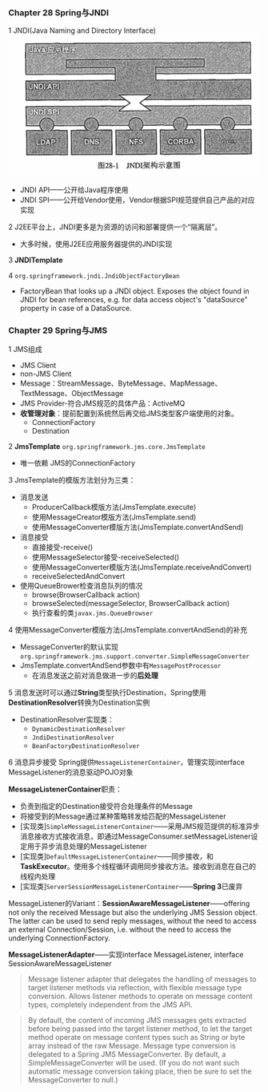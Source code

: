 ### Chapter 28 Spring与JNDI

1 JNDI(Java Naming and Directory Interface)
![JNDI架构图](./images/JNDI20180708.PNG)
- JNDI API——公开给Java程序使用
- JNDI SPI——公开给Vendor使用，Vendor根据SPI规范提供自己产品的对应实现

2 J2EE平台上，JNDI更多是为资源的访问和部署提供一个“隔离层”。
- 大多时候，使用J2EE应用服务器提供的JNDI实现

3 **JNDITemplate**

4 ```org.springframework.jndi.JndiObjectFactoryBean```
- FactoryBean that looks up a JNDI object. Exposes the object found in JNDI for bean references, e.g. for data access object's "dataSource" property in case of a DataSource.
### Chapter 29 Spring与JMS
1 JMS组成
- JMS Client
- non-JMS Client
- Message：StreamMessage、ByteMessage、MapMessage、TextMessage、ObjectMessage
- JMS Provider-符合JMS规范的具体产品：ActiveMQ
- **收管理对象**：提前配置到系统然后再交给JMS类型客户端使用的对象。
    - ConnectionFactory
    - Destination

2 **JmsTemplate**   ```org.springframework.jms.core.JmsTemplate```
- 唯一依赖 JMS的ConnectionFactory

3 JmsTemplate的模版方法划分为三类：
- 消息发送
    - ProducerCallback模版方法(JmsTemplate.execute)
    - 使用MessageCreator模版方法(JmsTemplate.send)
    - 使用MessageConverter模版方法(JmsTemplate.convertAndSend)
- 消息接受
    - 直接接受-receive()
    - 使用MessageSelector接受-receiveSelected()
    - 使用MessageConverter模版方法(JmsTemplate.receiveAndConvert)
    - receiveSelectedAndConvert
- 使用QueueBrower检查消息队列的情况
    - browse(BrowserCallback<T> action)
    - browseSelected(messageSelector, BrowserCallback<T> action)
    - 执行查看的类```javax.jms.QueueBrowser```

4 使用MessageConverter模版方法(JmsTemplate.convertAndSend)的补充
- MessageConverter的默认实现```org.springframework.jms.support.converter.SimpleMessageConverter```
- JmsTemplate.convertAndSend参数中有```MessagePostProcessor```
    - 在消息发送之前对消息做进一步的**后处理**

5 消息发送时可以通过**String**类型执行Destination，Spring使用**DestinationResolver**转换为Destination实例
- DestinationResolver实现类：
    - ```DynamicDestinationResolver```
    - ```JndiDestinationResolver```
    - ```BeanFactoryDestinationResolver```

6 消息异步接受
Spring提供```MessageListenerContainer```，管理实现interface MessageListener的消息驱动POJO对象

**MessageListenerContainer**职责：
- 负责到指定的Destination接受符合处理条件的Message
- 将接受到的Message通过某种策略转发给匹配的MessageListener
- [实现类]```SimpleMessageListenerContainer```——采用JMS规范提供的标准异步消息接收方式接收消息，即通过MessageConsumer.setMessageListener设定用于异步消息处理的MessageListener
- [实现类]```DefaultMessageListenerContainer```——同步接收，和**TaskExecutor**。使用多个线程循环调用同步接收方法。接收到消息在自己的线程内处理
- [实现类]```ServerSessionMessageListenerContainer```——**Spring 3**已废弃

MessageListener的Variant：**SessionAwareMessageListener**——offering not only the received Message but also the underlying JMS Session object. The latter can be used to send reply messages, without the need to access an external Connection/Session, i.e. without the need to access the underlying ConnectionFactory.

**MessageListenerAdapter**——实现interface MessageListener, interface SessionAwareMessageListener<Message>
>Message listener adapter that delegates the handling of messages to target listener methods via reflection, with flexible message type conversion. Allows listener methods to operate on message content types, completely independent from the JMS API.

>By default, the content of incoming JMS messages gets extracted before being passed into the target listener method, to let the target method operate on message content types such as String or byte array instead of the raw Message. Message type conversion is delegated to a Spring JMS MessageConverter. By default, a SimpleMessageConverter will be used. (If you do not want such automatic message conversion taking place, then be sure to set the MessageConverter to null.)



